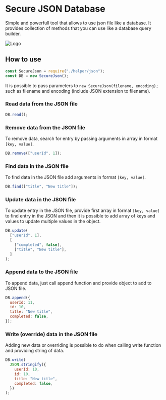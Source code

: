 # Secure JSON Database

Simple and powerfull tool that allows to use json file like a database. It provides collection of methods that you can use like a database query builder.

![Logo](https://repository-images.githubusercontent.com/497405780/0aa0c8b3-bb2f-4d70-9bb2-4846d3829a53)

## How to use

```javascript
const SecureJson = require("./helper/json");
const DB = new SecureJson();
```

It is possible to pass parameters to `new SecureJson(filename, encoding);` such as filename and encoding (include JSON extension to filename).

### Read data from the JSON file

```javascript
DB.read();
```

### Remove data from the JSON file

To remove data, search for entry by passing arguments in array in format `[key, value]`.

```javascript
DB.remove(["userId", 1]);
```

### Find data in the JSON file

To find data in the JSON file add arguments in format `[key, value]`.

```javascript
DB.find(["title", "New title"]);
```

### Update data in the JSON file

To update entry in the JSON file, provide first array in format `[key, value]` to find entry in the JSON and then it is possible to add array of keys and values to update multiple values in the object.

```javascript
DB.update(
  ["userId", 1],
  [
    ["completed", false],
    ["title", "New title"],
  ]
);
```

### Append data to the JSON file

To append data, just call append function and provide object to add to JSON file.

```javascript
DB.append({
  userId: 11,
  id: 10,
  title: "New title",
  completed: false,
});
```

### Write (override) data in the JSON file

Adding new data or overriding is possible to do when calling write function and providing string of data.

```javascript
DB.write(
  JSON.stringify({
    userId: 10,
    id: 10,
    title: "New title",
    completed: false,
  })
);
```
